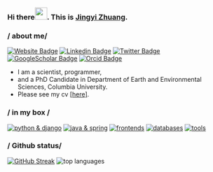 ### Hi there<img src="https://user-images.githubusercontent.com/1303154/88677602-1635ba80-d120-11ea-84d8-d263ba5fc3c0.gif" width="28px">. This is [Jingyi Zhuang][homepage].
### / about me/
[![Website Badge](https://img.shields.io/badge/-Website-blue?style=flat&logo=Google-Chrome&logoColor=white)][homepage]
[![Linkedin Badge](https://img.shields.io/badge/LinkedIn-blue?style=flat&logo=linkedin&labelColor=blue)][linkedin]
[![Twitter Badge](https://img.shields.io/badge/-Twitter-1ca0f1?style=flat&labelColor=1ca0f1&logo=twitter&logoColor=white)][twitter]
[![GoogleScholar Badge](https://img.shields.io/badge/Google%20Scholar-blue?style=flat&logo=Google-Scholar&logoColor=white)][googlescholar]
[![Orcid Badge](https://img.shields.io/badge/Orcid-0000--0002--2987--3644-AECD54?style=flat&logo=Orcid&logoColor=white)][orcid]

* I am a scientist, programmer,
* and a PhD Candidate in Department of Earth and Environmental Sciences, Columbia University.
* Please see my cv [[here]][cv].

### / in my box /
[![python & django](https://skillicons.dev/icons?i=python,django)](https://skillicons.dev)
[![java & spring](https://skillicons.dev/icons?i=java,spring)](https://skillicons.dev)
[![frontends](https://skillicons.dev/icons?i=html,css,js,ts)](https://skillicons.dev)
[![databases](https://skillicons.dev/icons?i=sqlite,mongodb,mysql)](https://skillicons.dev)
[![tools](https://skillicons.dev/icons?i=aws,postman,docker)](https://skillicons.dev)


### / Github status/

[![GitHub Streak](https://github-readme-streak-stats.herokuapp.com?user=jappoker&hide_border=true)](https://git.io/streak-stats)
![top languages](https://github-readme-stats.vercel.app/api/top-langs/?username=jappoker&hide_border=true&layout=compact)

<!-- ![](github-metrics.svg) -->


<!--
### / Featured Repos /
[![pgmpin](https://github-readme-stats.vercel.app/api/pin/?username=MineralsCloud&repo=pgm)][pgm]
-->

[linkedin]: https://www.linkedin.com/in/jingyi-zhuang
[homepage]: https://www.jappoker.com/
[pgm]: https://github.com/MineralsCloud/pgm
[twitter]: https://twitter.com/jyzzzhuang
[orcid]: https://orcid.org/0000-0002-2987-3644
[googlescholar]: https://scholar.google.com/citations?user=S16C9hAAAAAJ
[cv]: https://www.jappoker.com/cv/
